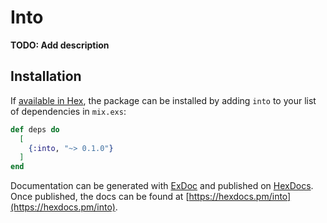 # Into

**TODO: Add description**

## Installation

If [available in Hex](https://hex.pm/docs/publish), the package can be installed
by adding `into` to your list of dependencies in `mix.exs`:

```elixir
def deps do
  [
    {:into, "~> 0.1.0"}
  ]
end
```

Documentation can be generated with [ExDoc](https://github.com/elixir-lang/ex_doc)
and published on [HexDocs](https://hexdocs.pm). Once published, the docs can
be found at [https://hexdocs.pm/into](https://hexdocs.pm/into).

